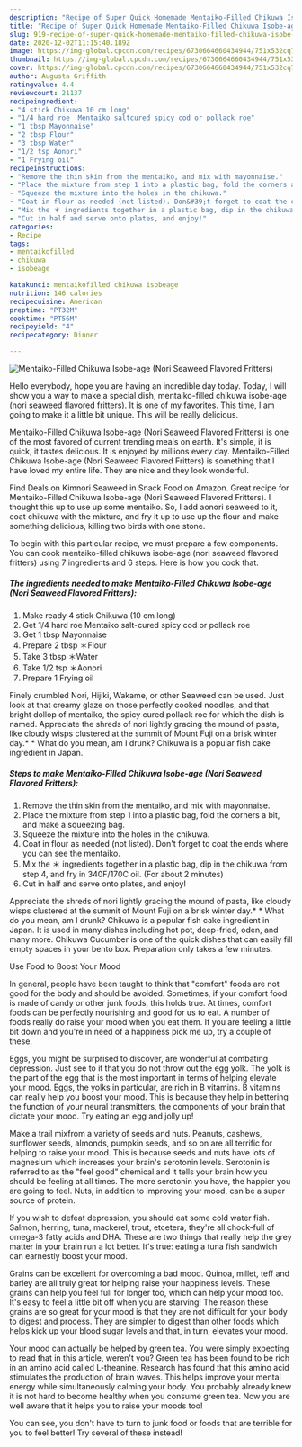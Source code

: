 ```yaml
---
description: "Recipe of Super Quick Homemade Mentaiko-Filled Chikuwa Isobe-age (Nori Seaweed Flavored Fritters)"
title: "Recipe of Super Quick Homemade Mentaiko-Filled Chikuwa Isobe-age (Nori Seaweed Flavored Fritters)"
slug: 919-recipe-of-super-quick-homemade-mentaiko-filled-chikuwa-isobe-age-nori-seaweed-flavored-fritters
date: 2020-12-02T11:15:40.189Z
image: https://img-global.cpcdn.com/recipes/6730664660434944/751x532cq70/mentaiko-filled-chikuwa-isobe-age-nori-seaweed-flavored-fritters-recipe-main-photo.jpg
thumbnail: https://img-global.cpcdn.com/recipes/6730664660434944/751x532cq70/mentaiko-filled-chikuwa-isobe-age-nori-seaweed-flavored-fritters-recipe-main-photo.jpg
cover: https://img-global.cpcdn.com/recipes/6730664660434944/751x532cq70/mentaiko-filled-chikuwa-isobe-age-nori-seaweed-flavored-fritters-recipe-main-photo.jpg
author: Augusta Griffith
ratingvalue: 4.4
reviewcount: 21137
recipeingredient:
- "4 stick Chikuwa 10 cm long"
- "1/4 hard roe  Mentaiko saltcured spicy cod or pollack roe"
- "1 tbsp Mayonnaise"
- "2 tbsp Flour"
- "3 tbsp Water"
- "1/2 tsp Aonori"
- "1 Frying oil"
recipeinstructions:
- "Remove the thin skin from the mentaiko, and mix with mayonnaise."
- "Place the mixture from step 1 into a plastic bag, fold the corners a bit, and make a squeezing bag."
- "Squeeze the mixture into the holes in the chikuwa."
- "Coat in flour as needed (not listed). Don&#39;t forget to coat the ends where you can see the mentaiko."
- "Mix the ＊ ingredients together in a plastic bag, dip in the chikuwa from step 4, and fry in 340F/170C oil. (For about 2 minutes)"
- "Cut in half and serve onto plates, and enjoy!"
categories:
- Recipe
tags:
- mentaikofilled
- chikuwa
- isobeage

katakunci: mentaikofilled chikuwa isobeage 
nutrition: 146 calories
recipecuisine: American
preptime: "PT32M"
cooktime: "PT56M"
recipeyield: "4"
recipecategory: Dinner

---
```



![Mentaiko-Filled Chikuwa Isobe-age (Nori Seaweed Flavored Fritters)](https://img-global.cpcdn.com/recipes/6730664660434944/751x532cq70/mentaiko-filled-chikuwa-isobe-age-nori-seaweed-flavored-fritters-recipe-main-photo.jpg)

Hello everybody, hope you are having an incredible day today. Today, I will show you a way to make a special dish, mentaiko-filled chikuwa isobe-age (nori seaweed flavored fritters). It is one of my favorites. This time, I am going to make it a little bit unique. This will be really delicious.

Mentaiko-Filled Chikuwa Isobe-age (Nori Seaweed Flavored Fritters) is one of the most favored of current trending meals on earth. It's simple, it is quick, it tastes delicious. It is enjoyed by millions every day. Mentaiko-Filled Chikuwa Isobe-age (Nori Seaweed Flavored Fritters) is something that I have loved my entire life. They are nice and they look wonderful.

Find Deals on Kimnori Seaweed in Snack Food on Amazon. Great recipe for Mentaiko-Filled Chikuwa Isobe-age (Nori Seaweed Flavored Fritters). I thought this up to use up some mentaiko. So, I add aonori seaweed to it, coat chikuwa with the mixture, and fry it up to use up the flour and make something delicious, killing two birds with one stone.


To begin with this particular recipe, we must prepare a few components. You can cook mentaiko-filled chikuwa isobe-age (nori seaweed flavored fritters) using 7 ingredients and 6 steps. Here is how you cook that.

<!--inarticleads1-->

##### The ingredients needed to make Mentaiko-Filled Chikuwa Isobe-age (Nori Seaweed Flavored Fritters):

1. Make ready 4 stick Chikuwa (10 cm long)
1. Get 1/4 hard roe  Mentaiko salt-cured spicy cod or pollack roe
1. Get 1 tbsp Mayonnaise
1. Prepare 2 tbsp ＊Flour
1. Take 3 tbsp ＊Water
1. Take 1/2 tsp ＊Aonori
1. Prepare 1 Frying oil


Finely crumbled Nori, Hijiki, Wakame, or other Seaweed can be used. Just look at that creamy glaze on those perfectly cooked noodles, and that bright dollop of mentaiko, the spicy cured pollack roe for which the dish is named. Appreciate the shreds of nori lightly gracing the mound of pasta, like cloudy wisps clustered at the summit of Mount Fuji on a brisk winter day.* * What do you mean, am I drunk? Chikuwa is a popular fish cake ingredient in Japan. 

<!--inarticleads2-->

##### Steps to make Mentaiko-Filled Chikuwa Isobe-age (Nori Seaweed Flavored Fritters):

1. Remove the thin skin from the mentaiko, and mix with mayonnaise.
1. Place the mixture from step 1 into a plastic bag, fold the corners a bit, and make a squeezing bag.
1. Squeeze the mixture into the holes in the chikuwa.
1. Coat in flour as needed (not listed). Don&#39;t forget to coat the ends where you can see the mentaiko.
1. Mix the ＊ ingredients together in a plastic bag, dip in the chikuwa from step 4, and fry in 340F/170C oil. (For about 2 minutes)
1. Cut in half and serve onto plates, and enjoy!


Appreciate the shreds of nori lightly gracing the mound of pasta, like cloudy wisps clustered at the summit of Mount Fuji on a brisk winter day.* * What do you mean, am I drunk? Chikuwa is a popular fish cake ingredient in Japan. It is used in many dishes including hot pot, deep-fried, oden, and many more. Chikuwa Cucumber is one of the quick dishes that can easily fill empty spaces in your bento box. Preparation only takes a few minutes. 

Use Food to Boost Your Mood


In general, people have been taught to think that "comfort" foods are not good for the body and should be avoided. Sometimes, if your comfort food is made of candy or other junk foods, this holds true. At times, comfort foods can be perfectly nourishing and good for us to eat. A number of foods really do raise your mood when you eat them. If you are feeling a little bit down and you're in need of a happiness pick me up, try a couple of these.

Eggs, you might be surprised to discover, are wonderful at combating depression. Just see to it that you do not throw out the egg yolk. The yolk is the part of the egg that is the most important in terms of helping elevate your mood. Eggs, the yolks in particular, are rich in B vitamins. B vitamins can really help you boost your mood. This is because they help in bettering the function of your neural transmitters, the components of your brain that dictate your mood. Try eating an egg and jolly up!

Make a trail mixfrom a variety of seeds and nuts. Peanuts, cashews, sunflower seeds, almonds, pumpkin seeds, and so on are all terrific for helping to raise your mood. This is because seeds and nuts have lots of magnesium which increases your brain's serotonin levels. Serotonin is referred to as the "feel good" chemical and it tells your brain how you should be feeling at all times. The more serotonin you have, the happier you are going to feel. Nuts, in addition to improving your mood, can be a super source of protein.

If you wish to defeat depression, you should eat some cold water fish. Salmon, herring, tuna, mackerel, trout, etcetera, they're all chock-full of omega-3 fatty acids and DHA. These are two things that really help the grey matter in your brain run a lot better. It's true: eating a tuna fish sandwich can earnestly boost your mood. 

Grains can be excellent for overcoming a bad mood. Quinoa, millet, teff and barley are all truly great for helping raise your happiness levels. These grains can help you feel full for longer too, which can help your mood too. It's easy to feel a little bit off when you are starving! The reason these grains are so great for your mood is that they are not difficult for your body to digest and process. They are simpler to digest than other foods which helps kick up your blood sugar levels and that, in turn, elevates your mood.

Your mood can actually be helped by green tea. You were simply expecting to read that in this article, weren't you? Green tea has been found to be rich in an amino acid called L-theanine. Research has found that this amino acid stimulates the production of brain waves. This helps improve your mental energy while simultaneously calming your body. You probably already knew it is not hard to become healthy when you consume green tea. Now you are well aware that it helps you to raise your moods too!

You can see, you don't have to turn to junk food or foods that are terrible for you to feel better! Try several of these instead!

